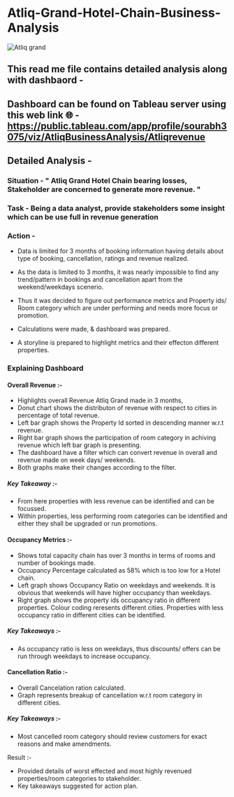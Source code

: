 # Atliq-Grand-Hotel-Chain-Business-Analysis
![Atliq grand](https://user-images.githubusercontent.com/109259266/209396145-c546241f-cbe7-4460-b6e3-1888fe3388ce.png)

## This read me file contains detailed analysis along with dashbaord -

Dashboard can be found on Tableau server using this web link 🌐 - https://public.tableau.com/app/profile/sourabh3075/viz/AtliqBusinessAnalysis/Atliqrevenue
--------
## Detailed Analysis - 

### Situation - " Atliq Grand Hotel Chain bearing losses, Stakeholder are concerned to generate more revenue. "

### Task - Being a data analyst, provide stakeholders some insight which can be use full in revenue generation

### Action -

* Data is limited for 3 months of booking information having details about type of booking, cancellation, ratings and revenue realized.

* As the data is limited to 3 months, it was nearly impossible to find any trend/pattern in bookings and cancellation apart from the weekend/weekdays scenerio.

* Thus it was decided to figure out performance metrics and Property ids/ Room category which are under performing and needs more focus or promotion.

* Calculations were made, & dashboard was prepared.

* A storyline is prepared to highlight metrics and their effecton different properties.

### Explaining Dashboard
#### Overall Revenue :- 
* Highlights overall Revenue Atliq Grand made in 3 months,
* Donut chart shows the distributon of revenue with respect to cities in percentage of total revenue.
* Left bar graph shows the Property Id sorted in descending manner w.r.t revenue.
* Right bar graph shows the participation of room category in achiving revenue which left bar graph is presenting.
* The dashboard have a filter which can convert revenue in overall and revenue made on week days/ weekends. 
* Both graphs make their changes according to the filter.
##### Key Takeaway :- 
* From here properties with less revenue can be identified and can be focussed.
* Within properties, less performing room categories can be identified and either they shall be upgraded or run promotions.


#### Occupancy Metrics :- 
* Shows total capacity chain has over 3 months in terms of rooms and number of bookings made.
* Occupancy Percentage calculated as 58% which is too low for a Hotel chain.
* Left graph shows Occupancy Ratio on weekdays and weekends. It is obvious that weekends will have higher occupancy than weekdays. 
* Right graph shows the property ids occupancy ratio in different properties. Colour coding reresents different cities. Properties with less occupancy ratio in different cities can be identified.
##### Key Takeaways :- 
* As occupancy ratio is less on weekdays, thus discounts/ offers can be run through weekdays to increase occupancy.


#### Cancellation Ratio :-
* Overall Cancelation ration calculated.
* Graph represents breakup of cancellation w.r.t room category in different cities.
##### Key Takeaways :-
* Most cancelled room category should review customers for exact reasons and make amendments.


Result :-
* Provided details of worst effected and most highly revenued properties/room categories to stakeholder.
* Key takeaways suggested for action plan.





